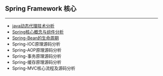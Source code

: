 ## Spring Framework 核心

***

- [java动态代理技术分析](docs/spring/java动态代理技术分析.md)
- [Spring核心概念与组件分析](docs/spring/Spring核心概念与组件分析.md) 
- [Spring-Bean的生命周期](docs/spring/Spring-Bean的生命周期.md)
- Spring-IOC原理源码分析
- Spring-AOP原理源码分析
- Spring-事务原理源码分析
- Spring-缓存原理源码分析
- Spring-MVC核心流程及源码分析